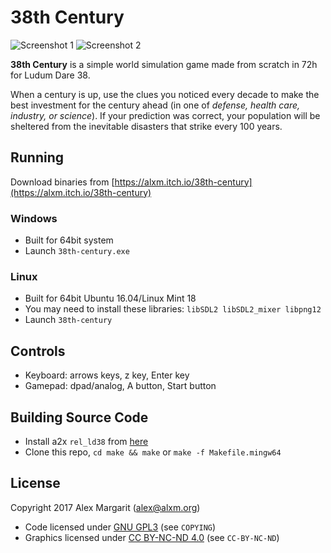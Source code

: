 38th Century
============

![Screenshot 1](https://github.com/alxm/38th-century/raw/master/screenshots/38th-Century-00015.png "Screenshot 1") ![Screenshot 2](https://github.com/alxm/38th-century/raw/master/screenshots/38th-Century-00016.png "Screenshot 2")

**38th Century** is a simple world simulation game made from scratch in 72h for Ludum Dare 38.

When a century is up, use the clues you noticed every decade to make the best investment for the century ahead (in one of *defense, health care, industry, or science*). If your prediction was correct, your population will be sheltered from the inevitable disasters that strike every 100 years.

Running
-------

Download binaries from [https://alxm.itch.io/38th-century](https://alxm.itch.io/38th-century)

### Windows

* Built for 64bit system
* Launch `38th-century.exe`

### Linux

* Built for 64bit Ubuntu 16.04/Linux Mint 18
* You may need to install these libraries: `libSDL2 libSDL2_mixer libpng12`
* Launch `38th-century`

Controls
--------

* Keyboard: arrows keys, z key, Enter key
* Gamepad: dpad/analog, A button, Start button

Building Source Code
--------------------

* Install a2x `rel_ld38` from [here](https://github.com/alxm/a2x/tree/rel_ld38)
* Clone this repo, `cd make && make` or `make -f Makefile.mingw64`

License
-------

Copyright 2017 Alex Margarit (alex@alxm.org)

* Code licensed under [GNU GPL3](https://www.gnu.org/licenses/gpl.html) (see `COPYING`)
* Graphics licensed under [CC BY-NC-ND 4.0](https://creativecommons.org/licenses/by-nc-nd/4.0/) (see `CC-BY-NC-ND`)

